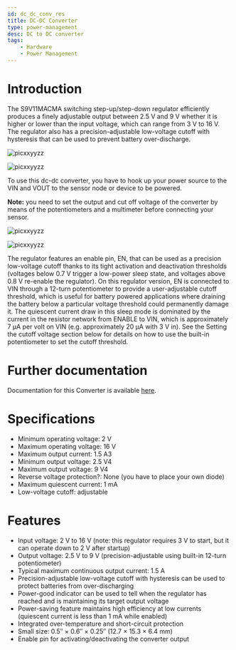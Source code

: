 ```yaml
---
id: dc_dc_conv_res
title: DC-DC Converter
type: power-management
desc: DC to DC converter
tags:
    - Hardware
    - Power Management
---
```


# Introduction

The S9V11MACMA switching step-up/step-down regulator efficiently produces a finely adjustable output between 2.5 V and 9 V whether it is higher or lower than the input voltage, which can range from 3 V to 16 V. The regulator also has a precision-adjustable low-voltage cutoff with hysteresis that can be used to prevent battery over-discharge.

![picxxyyzz](img/pic1.jpg)

![picxxyyzz](img/pic2.jpg)

To use this dc-dc converter, you have to hook up your power source to the VIN and VOUT to the sensor node or device to be powered.

**Note:** you need to set the output and cut off voltage of the converter by means of the potentiometers and a multimeter before connecting your sensor.

![picxxyyzz](img/pic3.jpg)

![picxxyyzz](img/pic4.jpg)

The regulator features an enable pin, EN, that can be used as a precision low-voltage cutoff thanks to its tight activation and deactivation thresholds (voltages below 0.7 V trigger a low-power sleep state, and voltages above 0.8 V re-enable the regulator). On this regulator version, EN is connected to VIN through a 12-turn potentiometer to provide a user-adjustable cutoff threshold, which is useful for battery powered applications where draining the battery below a particular voltage threshold could permanently damage it. The quiescent current draw in this sleep mode is dominated by the current in the resistor network from ENABLE to VIN, which is approximately 7 µA per volt on VIN (e.g. approximately 20 µA with 3 V in). See the Setting the cutoff voltage section below for details on how to use the built-in potentiometer to set the cutoff threshold.

# Further documentation
Documentation for this Converter is available [here](https://www.pololu.com/product/2868/specs).

# Specifications

- Minimum operating voltage:	2 V
- Maximum operating voltage:	16 V
- Maximum output current:	1.5 A3
- Minimum output voltage:	2.5 V4
- Maximum output voltage:	9 V4
- Reverse voltage protection?:	None (you have to place your own diode)
- Maximum quiescent current:	1 mA
- Low-voltage cutoff:	adjustable

# Features

- Input voltage: 2 V to 16 V (note: this regulator requires 3 V to start, but it can operate down to 2 V after startup)
- Output voltage: 2.5 V to 9 V (precision-adjustable using built-in 12-turn potentiometer)
- Typical maximum continuous output current: 1.5 A
- Precision-adjustable low-voltage cutoff with hysteresis can be used to protect batteries from over-discharging
- Power-good indicator can be used to tell when the regulator has reached and is maintaining its target output voltage
- Power-saving feature maintains high efficiency at low currents (quiescent current is less than 1 mA while enabled)
- Integrated over-temperature and short-circuit protection
- Small size: 0.5″ × 0.6″ × 0.25″ (12.7 × 15.3 × 6.4 mm)
- Enable pin for activating/deactivating the converter output
